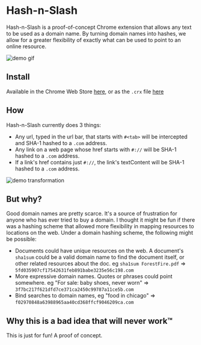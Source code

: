 Hash-n-Slash
============

Hash-n-Slash is a proof-of-concept Chrome extension that allows any text to be used as a domain name.  By turning domain names into hashes, we allow for a greater flexibility of exactly what can be used to point to an online resource.

![demo gif](http://i.imgur.com/Wf5pmir.gif)


Install
-------
Available in the Chrome Web Store [here](https://chrome.google.com/webstore/detail/empty-title/deeodhnicjhejapbkohokpgglnnmgbkc), or as the `.crx` file [here](https://github.com/amoffat/hash-n-slash/blob/master/hashnslash.crx)

How
---
Hash-n-Slash currently does 3 things:
  * Any url, typed in the url bar, that starts with `#<tab>` will be intercepted and SHA-1 hashed to a `.com` address.
  * Any link on a web page whose href starts with `#://` will be SHA-1 hashed to a `.com` address.
  * If a link's href contains just `#://`, the link's textContent will be SHA-1 hashed to a `.com` address.

![demo transformation](http://i.imgur.com/NXu34x1.png)  

But why?
--------
Good domain names are pretty scarce.  It's a source of frustration for anyone who has ever tried to buy a domain.  I thought it might be fun if there was a hashing scheme that allowed more flexibility in mapping resources to locations on the web.  Under a domain hashing scheme, the following might be possible:
* Documents could have unique resources on the web.  A document's `sha1sum` could be a valid domain name to find the document itself, or other related resources about the doc.  eg `sha1sum ForestFire.pdf` => `5fd035907cf17542631feb891babe3235e56c198.com`
* More expressive domain names.  Quotes or phrases could point somewhere.  eg "For sale: baby shoes, never worn" => `3f7bc217f621dfd7ce371ca2450c99787a11ce5b.com`
* Bind searches to domain names, eg "food in chicago" => `f02970848a63988965aa40cd368ffcf9046209ca.com`

Why this is a bad idea that will never work™
--------------------------------------------
This is just for fun!  A proof of concept.
